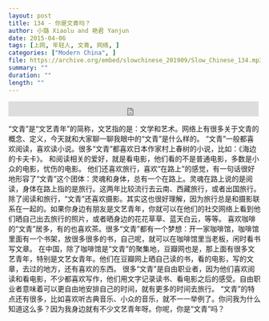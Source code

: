 ```yaml
---
layout: post
title: 134 - 你是文青吗？
author: 小璐 Xiaolu and 艳君 Yanjun
date: 2015-04-06
tags: [上网, 年轻人, 文青, 网络, ]
categories: ["Modern China", ]
file: https://archive.org/embed/slowchinese_201909/Slow_Chinese_134.mp3
summary: ""
duration: ""
length: ""
---
```


<iframe src="https://archive.org/embed/slowchinese_201909/Slow_Chinese_134.mp3" width="500" height="30" frameborder="0" webkitallowfullscreen="true" mozallowfullscreen="true" allowfullscreen></iframe>

“文青”是“文艺青年”的简称，文艺指的是：文学和艺术。网络上有很多关于文青的概念、定义，今天就和大家聊一聊我眼中的“文青”是什么样的。
“文青”一般都喜欢阅读，喜欢读小说。很多“文青”都喜欢日本作家村上春树的小说，比如：《海边的卡夫卡》。
和阅读相关的爱好，就是看电影，他们看的不是普通电影，多数是小众的电影，忧伤的电影。
他们还喜欢旅行，喜欢“在路上”的感觉，有一句话很好地形容了“文青”这个团体：灵魂和身体，总有一个在路上。灵魂在路上说的是阅读，身体在路上指的是旅行。这两年比较流行去云南、西藏旅行，或者出国旅行。
除了阅读和旅行，“文青”还喜欢摄影。其实这也很好理解，因为旅行总是和摄影联系在一起的。如果你身边有朋友是文艺青年，你就可以在他们的社交网络上看到他们晒自己出去旅行的照片，或者晒身边的花花草草、蓝天白云，等等。
喜欢咖啡的“文青”居多，有的也喜欢茶。很多“文青”都有一个梦想：开一家咖啡馆，咖啡馆里面有一个书架，放很多很多的书，自己呢，就可以在咖啡馆里当老板，闲时看书写文章。
在中国，除了咖啡馆是“文青”的聚集地，豆瓣网也是，那上面有很多文艺青年，特别是文艺女青年。他们在豆瓣网上晒自己读的书，看的电影，写的文章，去过的地方，还有喜欢的东西。
很多“文青”是自由职业者，因为他们喜欢阅读和看电影，不少都喜欢写作，他们用文字记录读书、看电影之后的感受。自由职业者意味着可以更自由地安排自己的时间，就有更多的时间去旅行。
“文青”的特点还有很多，比如喜欢听古典音乐、小众的音乐，就不一一举例了。你问我为什么知道这么多？因为我身边就有不少文艺青年呀。你呢，你是“文青”吗？
